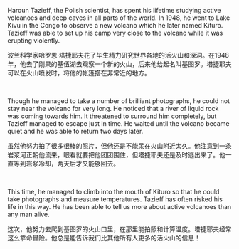 Haroun Tazieff, the Polish scientist, has spent his lifetime studying active volcanoes and deep caves in all parts of the world. In 1948, he went to Lake Kivu in the Congo to observe a new volcano which he later named Kituro. Tazieff was able to set up his camp very close to the volcano while it was erupting violently.

波兰科学家哈罗恩·塔捷耶夫花了毕生精力研究世界各地的活火山和深洞。在1948年，他去了刚果的基伍湖去观察一个新的火山，后来他给起名叫基图罗。塔捷耶夫可以在火山喷发时，将他的帐篷搭在非常近的地方。

    

Though he managed to take a number of brilliant photographs, he could not stay near the volcano for very long. He noticed that a river of liquid rock was coming towards him. It threatened to surround him completely, but Tazieff managed to escape just in time. He waited until the volcano became quiet and he was able to return two days later.

虽然他努力拍了很多很棒的照片，但他还是不能呆在火山附近太久。他注意到一条岩浆河正朝他流来，眼看就要把他团团围住，但塔捷耶夫还是及时逃出来了。他一直等到岩浆冷却，两天后才又能够回去。

    

This time, he managed to climb into the mouth of Kituro so that he could take photographs and measure temperatures. Tazieff has often risked his life in this way. He has been able to tell us more about active volcanoes than any man alive.

这次，他努力去爬到基图罗的火山口里，在那里能拍照和计算温度。塔捷耶夫经常这么拿命冒险。他总是能告诉我们比其他所有人更多的活火山的信息！
